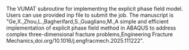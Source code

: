The VUMAT subroutine for implementing the explicit phase field model.
Users can use provided inp file to submit the job.
The manuscript is "Ge,X.,Zhou,L.,Bagherifard,S.,Guagliano,M.,A simple and efficient implementation of explicit phase field method in ABAQUS to address complex three-dimensional fracture problems,Engineering Fracture Mechanics,doi.org/10.1016/j.engfracmech.2025.111222".
